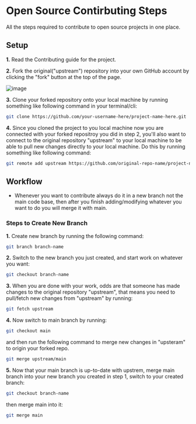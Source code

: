 # Open Source Contirbuting Steps
All the steps required to contribute to open source projects in one place.

## Setup

**1.** Read the Contributing guide for the project.

**2.** Fork the original("upstream") repository into your own GitHub account by clicking the
"fork" button at the top of the page.

![image](https://user-images.githubusercontent.com/90851899/195864012-11bf207c-abb7-418e-8f90-7f4be42984da.png)

**3.** Clone your forked repository onto your local machine by running something like
following command in your terminal/cli:
```bash
git clone https://github.com/your-username-here/project-name-here.git
```

**4.** Since you cloned the project to you local machine now you are connected with your forked
repositroy you did in step 2, you'll also want to connect to the original repository "upstream"
to your local machine to be able to pull new changes directly to your local machine. Do this by
running something like following command:
```bash
git remote add upstream https://github.com/original-repo-name/project-name.git
```

## Workflow
- Whenever you want to contribute always do it in a new branch not the main code base, then
after you finish adding/modifying whatever you want to do you will merge it with main.

### Steps to Create New Branch

**1.** Create new branch by running the following command:
```bash
git branch branch-name
```

**2.** Switch to the new branch you just created, and start work on whatever you want:
```bash
git checkout branch-name
```

**3.** When you are done with your work, odds are that someone has made changes to the
original repository "upstream", that means you need to pull/fetch new changes from "upstream"
by running:
```bash
git fetch upstream
```

**4.** Now switch to main branch by running:
```bash
git checkout main
```
and then run the following command to merge new changes in "upsteram" to origin your forked
repo.
```bash
git merge upstream/main
```

**5.** Now that your main branch is up-to-date with upstrem, merge main branch into your new
branch you created in step 1, switch to your created branch:
```bash
git checkout branch-name
```
then merge main into it:
```bash
git merge main
```
